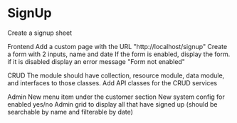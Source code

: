 # SignUp

Create a signup sheet 

Frontend
Add a custom page with the URL "http://localhost/signup"
Create a form with 2 inputs, name and date
If the form is enabled, display the form. if it is disabled display an error message "Form not enabled"

CRUD
The module should have collection, resource module, data module, and interfaces to those classes. 
Add API classes for the CRUD services

Admin
New menu item under the customer section New system config for enabled yes/no
Admin grid to display all that have signed up (should be searchable by name and filterable by date)

